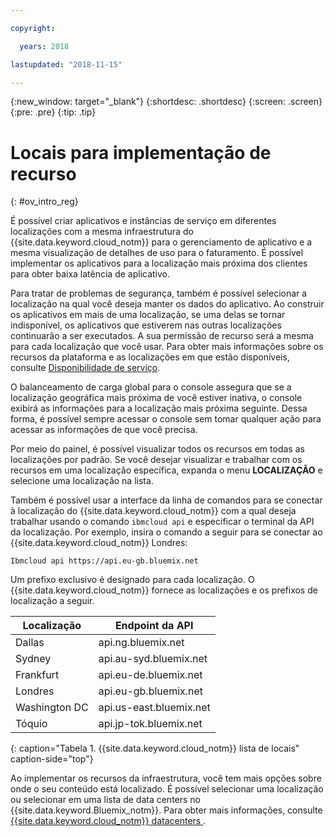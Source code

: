 ```yaml
---

copyright:

  years: 2018

lastupdated: "2018-11-15"

---
```


{:new_window: target="_blank"}
{:shortdesc: .shortdesc}
{:screen: .screen}
{:pre: .pre}
{:tip: .tip}

# Locais para implementação de recurso 
{: #ov_intro_reg}

É possível criar aplicativos e instâncias de serviço em diferentes localizações com a mesma infraestrutura do
{{site.data.keyword.cloud_notm}} para o gerenciamento de aplicativo e a mesma visualização de
detalhes de uso para o faturamento. É possível implementar os aplicativos para a localização mais próxima dos clientes
para obter baixa latência de aplicativo. 

Para tratar de problemas de segurança, também é possível selecionar a localização na qual você deseja manter os
dados do aplicativo. Ao construir os aplicativos em mais de uma localização, se uma delas se tornar indisponível, os
aplicativos que estiverem nas outras localizações continuarão a ser executados. A sua permissão de recurso será a mesma
para cada localização que você usar. Para obter mais informações sobre os recursos da plataforma e as localizações em que estão
disponíveis, consulte [Disponibilidade de serviço](/docs/resources/service_region.html).

O balanceamento de carga global para o console assegura que se a localização geográfica mais próxima de você
estiver inativa, o console exibirá as informações para a localização mais próxima seguinte. Dessa forma, é possível sempre acessar o console sem tomar qualquer ação para acessar as informações de que você precisa.

Por meio do painel, é possível visualizar todos os recursos em todas as localizações por padrão. Se você desejar
visualizar e trabalhar com os recursos em uma localização específica, expanda o menu **LOCALIZAÇÃO** e
selecione uma localização na lista. 

Também é possível usar a interface da linha de comandos para se conectar à localização do
{{site.data.keyword.cloud_notm}} com a qual deseja trabalhar usando o comando `ibmcloud
api` e especificar o terminal da API da localização. Por exemplo, insira o comando a seguir para se conectar ao
{{site.data.keyword.cloud_notm}} Londres:

```
Ibmcloud api https://api.eu-gb.bluemix.net
```

Um prefixo exclusivo é designado para cada localização. O {{site.data.keyword.cloud_notm}} fornece as
localizações e os prefixos de localização a seguir.

| **Localização** | **Endpoint da API** |
|-----------------|-------------------|
| Dallas | api.ng.bluemix.net |
| Sydney | api.au-syd.bluemix.net |
| Frankfurt | api.eu-de.bluemix.net |
| Londres | api.eu-gb.bluemix.net |
| Washington DC | api.us-east.bluemix.net |
| Tóquio | api.jp-tok.bluemix.net |
{: caption="Tabela 1. {{site.data.keyword.cloud_notm}}  lista de locais" caption-side="top"}

Ao implementar os recursos da infraestrutura, você tem mais opções sobre onde o seu conteúdo está localizado. É
possível selecionar uma localização ou selecionar em uma lista de data centers no {{site.data.keyword.Bluemix_notm}}. Para obter mais informações, consulte  [ {{site.data.keyword.cloud_notm}}  datacenters ](data-centers.html).
